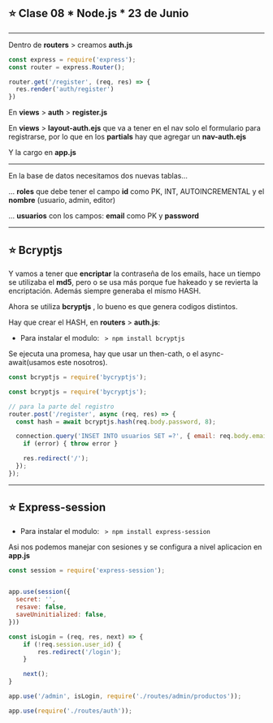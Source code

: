 ## :star: Clase 08 * Node.js * 23 de Junio

---

Dentro de **routers** > creamos **auth.js**

```JavaSCript
const express = require('express');
const router = express.Router();

router.get('/register', (req, res) => {
  res.render('auth/register')
})
```

En **views** > **auth** > **register.js**

En **views** > **layout-auth.ejs** que va a tener en el nav solo el formulario para registrarse, por lo que en los **partials** hay que agregar un **nav-auth.ejs**

Y la cargo en **app.js**


---

En la base de datos necesitamos dos nuevas tablas...

... **roles** que debe tener el campo **id** como PK, INT, AUTOINCREMENTAL y el **nombre** (usuario, admin, editor)

... **usuarios** con los campos: **email** como PK y **password**

---

## :star: Bcryptjs


Y vamos a tener que **encriptar** la contraseña de los emails, hace un tiempo se utilizaba el **md5**, pero o se usa más porque fue hakeado y se revierta la encriptación. Además siempre generaba el mismo HASH.

Ahora se utiliza **bcryptjs** , lo bueno es que genera codigos distintos.

Hay que crear el HASH, en **routers** > **auth.js**:

- Para instalar el modulo: ``` > npm install bcryptjs```

Se ejecuta una promesa, hay que usar un then-cath, o el async-await(usamos este nosotros).

```JavaScript
const bcryptjs = require('bycryptjs');

const bcryptjs = require('bycryptjs');

// para la parte del registro
router.post('/register', async (req, res) => {
  const hash = await bcryptjs.hash(req.body.password, 8);

  connection.query('INSET INTO usuarios SET =?', { email: req.body.email, password: req.body.password}, error => {
    if (error) { throw error }

    res.redirect('/');
  });
});
```

---

## :star: Express-session

- Para instalar el modulo: ``` > npm install express-session```

Asi nos podemos manejar con sesiones y se configura a nivel aplicacion en **app.js**

```JavaScript
const session = require('express-session');


app.use(session({
  secret: '',
  resave: false,
  saveUninitialized: false,
}))
```

```JavaScript
const isLogin = (req, res, next) => {
    if (!req.session.user_id) {
        res.redirect('/login');
    }

    next();
}
```

```JavaScript
app.use('/admin', isLogin, require('./routes/admin/productos'));

app.use(require('./routes/auth'));
```